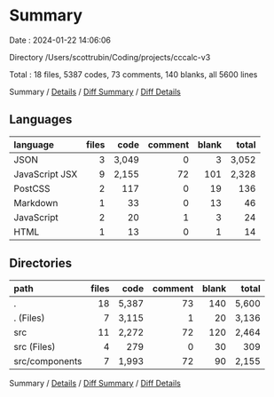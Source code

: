 # Summary

Date : 2024-01-22 14:06:06

Directory /Users/scottrubin/Coding/projects/cccalc-v3

Total : 18 files,  5387 codes, 73 comments, 140 blanks, all 5600 lines

Summary / [Details](details.md) / [Diff Summary](diff.md) / [Diff Details](diff-details.md)

## Languages
| language | files | code | comment | blank | total |
| :--- | ---: | ---: | ---: | ---: | ---: |
| JSON | 3 | 3,049 | 0 | 3 | 3,052 |
| JavaScript JSX | 9 | 2,155 | 72 | 101 | 2,328 |
| PostCSS | 2 | 117 | 0 | 19 | 136 |
| Markdown | 1 | 33 | 0 | 13 | 46 |
| JavaScript | 2 | 20 | 1 | 3 | 24 |
| HTML | 1 | 13 | 0 | 1 | 14 |

## Directories
| path | files | code | comment | blank | total |
| :--- | ---: | ---: | ---: | ---: | ---: |
| . | 18 | 5,387 | 73 | 140 | 5,600 |
| . (Files) | 7 | 3,115 | 1 | 20 | 3,136 |
| src | 11 | 2,272 | 72 | 120 | 2,464 |
| src (Files) | 4 | 279 | 0 | 30 | 309 |
| src/components | 7 | 1,993 | 72 | 90 | 2,155 |

Summary / [Details](details.md) / [Diff Summary](diff.md) / [Diff Details](diff-details.md)